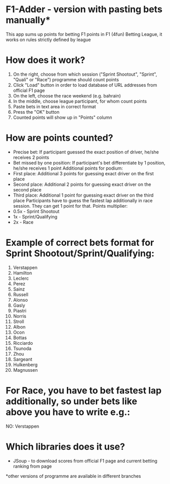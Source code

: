 # F1-Adder - version with pasting bets manually*
This app sums up points for betting F1 points in F1 (4fun) Betting League, it works on rules strictly defined by league

# How does it work?
1. On the right, choose from which session ("Sprint Shootout", "Sprint", "Quali" or "Race") programme should count points
2. Click "Load" button in order to load database of URL addresses from official F1 page
3. On the left, choose the race weekend (e.g. bahrain)
4. In the middle, choose league participant, for whom count points
5. Paste bets in text area in correct format
6. Press the "OK" button
7. Counted points will show up in "Points" column

# How are points counted?
- Precise bet: If participant guessed the exact position of driver, he/she receives 2 points
- Bet missed by one position: If participant's bet differentiate by 1 position, he/she receives 1 point
Additional points for podium:
- First place: Additional 3 points for guessing exact driver on the first place
- Second place: Additional 2 points for guessing exact driver on the second place
- Third place: Additional 1 point for guessing exact driver on the third place
Participants have to guess the fastest lap additionally in race session. They can get 1 point for that.
Points multiplier:
- 0.5x - Sprint Shootout
- 1x - Sprint/Qualifying
- 2x - Race

# Example of correct bets format for Sprint Shootout/Sprint/Qualifying:
1. Verstappen
2. Hamilton
3. Leclerc 
4. Perez 
5. Sainz
6. Russell 
7. Alonso 
8. Gasly 
9. Piastri
10. Norris 
11. Stroll
12. Albon 
13. Ocon 
14. Bottas
15. Ricciardo 
16. Tsunoda
17. Zhou 
18. Sargeant
19. Hulkenberg
20. Magnussen

# For Race, you have to bet fastest lap additionally, so under bets like above you have to write e.g.:
NO: Verstappen

# Which libraries does it use?
- JSoup - to download scores from official F1 page and current betting ranking from page

*other versions of programme are available in different branches
